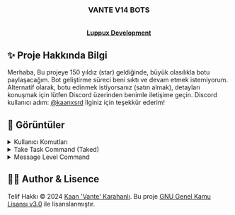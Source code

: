 <p align="center">
  <h3 align="center">VANTE V14 BOTS</h3>

  <p align="center">
    <br />
    <a href="https://discord.gg/luppux"><strong>Luppux Development</strong></a>
  </p>
</p>

## ✨ Proje Hakkında Bilgi
Merhaba, Bu projeye 150 yıldız (star) geldiğinde, büyük olasılıkla botu paylaşacağım. Bot geliştirme süreci beni sıktı ve devam etmek istemiyorum. Alternatif olarak, botu edinmek istiyorsanız (satın almak), detayları konuşmak için lütfen Discord üzerinden benimle iletişime geçin. Discord kullanıcı adım: [@kaanxsrd](https://discord.com/users/155545251866607616) İlginiz için teşekkür ederim!

## 🍭 Görüntüler

<details>
  <summary>Kullanıcı Komutları</summary>

| Komut                  | Resim                                                                                                  |
| ---------------------- | ------------------------------------------------------------------------------------------------------ |
| Top Command (General)  | ![Top Command Image](https://github.com/vante-dev/Vante-Bots/assets/136744983/d3f1523f-4436-4fe9-adbb-293beab93cb5) |
| New Command (General)  | ![New Command Image]((https://github.com/vante-dev/Vante-Bots/assets/136744983/d3f1523f-4436-4fe9-adbb-293beab93cb5) |


</details>

<details>
  <summary>Take Task Command (Taked)</summary>

  | Task Command                                    | Top Command (Spesific)                           | Weekly Stat Command                              |
  | ----------------------------------------------- | ------------------------------------------------ | ------------------------------------------------ |
  | <img src="https://vante.dev/img/512x254.png" /> | <img src="https://vante.dev/img/512x254.png" />  | <img src="https://vante.dev/img/512x254.png" />  |

</details>

<details>
  <summary>Message Level Command</summary>

  | Voice Level Command                             | Ship                                            | Streamer Menu                                   |
  | ----------------------------------------------- | ----------------------------------------------- | ----------------------------------------------- |
  | <img src="https://vante.dev/img/512x254.png" /> | <img src="https://vante.dev/img/512x254.png" /> | <img src="https://vante.dev/img/512x254.png" /> |

</details>


## 🐻‍❄️ Author & Lisence


Telif Hakkı © 2024 [Kaan 'Vante' Karahanlı](https://github.com/vante-dev). Bu proje [GNU Genel Kamu Lisansı v3.0](https://github.com/vante-dev/Vante-Bots/blob/main/LICENSE) ile lisanslanmıştır.
